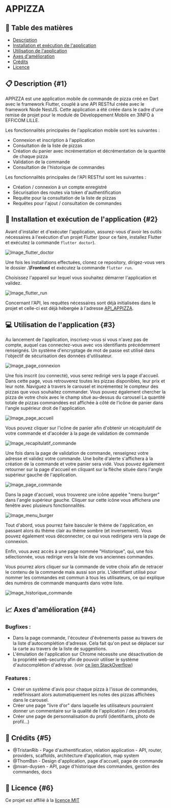 # APPIZZA

## :pushpin: Table des matières
- [Description](#1)
- [Installation et exécution de l'application](#2)
- [Utilisation de l'application](#3)
- [Axes d'amélioration](#4)
- [Crédits](#5)
- [Licence](#6)

## :clipboard: Description {#1}
APPIZZA est une application mobile de commande de pizza créé en Dart avec le framework Flutter, couplé à une API RESTful créée avec le framework Node NestJS.
Cette application a été créée dans le cadre d'une remise de projet pour le module de Développement Mobile en 3INFO à EFFICOM LILLE.

Les fonctionnalités principales de l'application mobile sont les suivantes :
- Connexion et inscription à l'application
- Consultation de la liste de pizzas
- Création du panier avec incrémentation et décrémentation de la quantité de chaque pizza
- Validation de la commande
- Consultation de l'historique de commandes

Les fonctionnalités principales de l'API RESTful sont les suivantes :
- Création / connexion à un compte enregistré
- Sécurisation des routes via token d'authentification
- Requête pour la consultation de la liste de pizzas
- Requêtes pour l'ajout / consultation de commandes

## :hammer: Installation et exécution de l'application {#2}

Avant d'installer et d'exécuter l'application, assurez-vous d'avoir les outils nécessaires à l'exécution d'un projet Flutter (pour ce faire, installez Flutter et exécutez la commande `flutter doctor`).

![Image_flutter_doctor](./res/flutterDoctor.PNG)

Une fois les installations effectuées, clonez ce repository, dirigez-vous vers le dossier **.\Frontend** et exécutez la commande `flutter run`.

Choisissez l'appareil sur lequel vous souhaitez démarrer l'application et validez.

![Image_flutter_run](./res/flutterRun.PNG)

Concernant l'API, les requêtes nécessaires sont déjà initialisées dans le projet et celle-ci est déjà hébergée à l'adresse [API_APPIZZA](https://appizza.vercel.app/).

## :computer: Utilisation de l'application {#3}

Au lancement de l'application, inscrivez-vous si vous n'avez pas de compte, auquel cas connectez-vous avec vos identifiants précédemment renseignés. Un système d'encryptage de mot de passe est utilisé dans l'objectif de sécurisation des données d'utilisateur. 

![Image_page_connexion](./res/pageConnexion.PNG)

Une fois inscrit (ou connecté), vous serez redirigé vers la page d'accueil. Dans cette page, vous retrouverez toutes les pizzas disponibles, leur prix et leur note.
Naviguez à travers le carousel et incrémentez le compteur des pizzas que vous souhaitez commander. Vous pouvez également chercher la pizza de votre choix avec le champ situé au-dessus du carousel
La quantité totale de pizzas commandées est affichée à côté de l'icône de panier dans l'angle supérieur droit de l'application.

![Image_page_accueil](./res/pageAccueil.PNG)

Vous pouvez cliquer sur l'icône de panier afin d'obtenir un récapitulatif de votre commande et d'accéder à la page de validation de commande

![Image_recapitulatif_commande](./res/recapitulatifCommande.PNG)

Une fois dans la page de validation de commande, renseignez votre adresse et validez votre commande. Une boîte d'alerte s'affichera à la création de la commande et votre panier sera vidé. Vous pouvez également retourner sur la page d'accueil en cliquant sur la flèche située dans l'angle supérieur gauche de l'application.

![Image_page_commande](./res/pageCommande.PNG)

Dans la page d'accueil, vous trouverez une icône appelée "menu burger" dans l'angle supérieur gauche. Cliquer sur cette icône vous affichera une fenêtre avec plusieurs fonctionnalités.

![Image_menu_burger](./res/menuBurger.PNG)

Tout d'abord, vous pourrez faire basculer le thème de l'application, en passant alors du thème clair au thème sombre (et inversement). Vous pouvez également vous déconnecter, ce qui vous redirigera vers la page de connexion.

Enfin, vous avez accès à une page nommée "Historique", qui, une fois sélectionnée, vous redirige vers la liste de vos anciennes commandes.

Vous pourrez alors cliquer sur la commande de votre choix afin de retracer le contenu de la commande mais aussi son prix. L'identifiant utilisé pour nommer les commandes est commun à tous les utilisateurs, ce qui explique des numéros de commande manquants dans votre liste.

![Image_historique_commande](./res/historiqueCommande.PNG)

## :chart_with_upwards_trend: Axes d'amélioration {#4}

### Bugfixes :
- Dans la page commande, l'écouteur d'évènements passe au travers de la liste d'autocomplétion d'adresse. Cela fait qu'on peut se déplacer sur la carte au travers de la liste de suggestions.
- L'émulation de l'application sur Chrome nécessite une désactivation de la propriété web-security afin de pouvoir utiliser le système d'autocomplétion d'adresse. (voir [ce lien StackOverflow](https://stackoverflow.com/questions/65630743/how-to-solve-flutter-web-api-cors-error-only-with-dart-code))

### Features :
- Créer un système d'avis pour chaque pizza à l'issue de commandes, redéfinissant alors automatiquement les notes des pizzas affichées dans le carousel.
- Créer une page "livre d'or" dans laquelle les utilisateurs pourraient donner un commentaire sur la qualité de l'application / des produits
- Créer une page de personnalisation du profil (identifiants, photo de profil...)

## :handshake: Crédits {#5}

- @TristanRib - Page d'authentification, relation application - API, router, providers, scaffolds, architecture d'application, map system
- @ThomBsn - Design d'application, page d'accueil, page de commande 
- @nvan-duysen - API, page d'historique des commandes, gestion des commandes, docs

## :memo: Licence {#6}

Ce projet est affilié à la [licence MIT](https://gitlab.com/TristanRib/appizza/-/blob/main/LICENSE?ref_type=heads)
